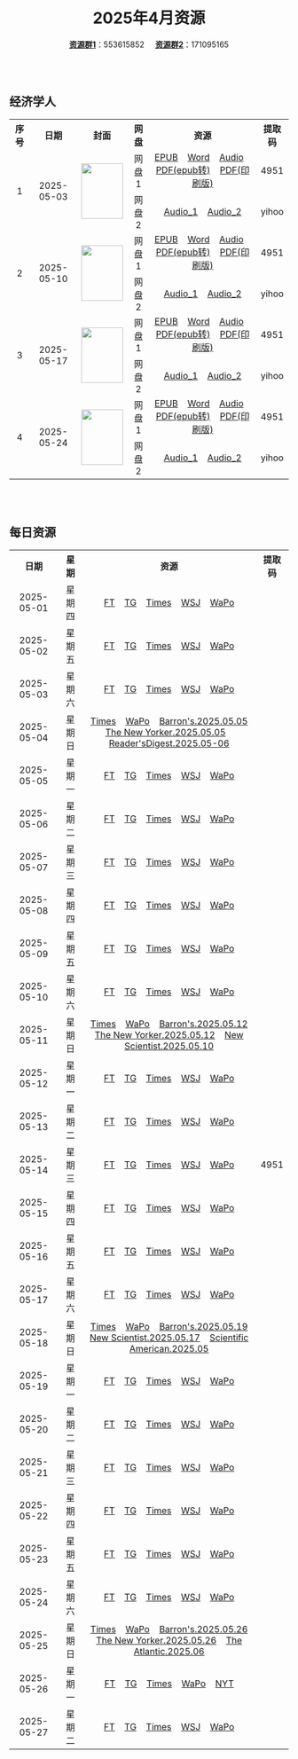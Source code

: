 <div align="center">

# 2025年4月资源

[**资源群1**](https://qm.qq.com/q/p2QRKKD9oA)：553615852 &nbsp;&nbsp;&nbsp;&nbsp;[**资源群2**](https://qm.qq.com/q/XNwz6qD0IO)：171095165

</div>
<br>
<br>

## 经济学人

<table align="center">
  <tr>
    <th align="center">序号</th>
    <th align="center">日期</th>
    <th align="center">封面</th>
    <th align="center">网盘</th>
    <th align="center">资源</th>
    <th align="center">提取码</th>
  </tr>
  <tr>
    <td rowspan="2" align="center">1</td>
    <td rowspan="2" align="center">2025-05-03</td>
    <td rowspan="2" align="center">
        <img src="https://share.yihoo.ip-ddns.com/yihoo/asset/images/20250503_DE_EU.webp" width="75" height="100">
    </td>
    <td align="center">网盘1</td>
    <td align="center">
        <a href="https://url12.ctfile.com/f/47748612-1502700457-98acbc">EPUB</a>&nbsp;&nbsp;&nbsp;
        <a href="https://url12.ctfile.com/f/47748612-1502700454-abf317">Word</a>&nbsp;&nbsp;&nbsp;
        <a href="https://url12.ctfile.com/f/47748612-1502700169-161179">Audio</a>&nbsp;&nbsp;&nbsp;
        <a href="https://url12.ctfile.com/f/47748612-1502700463-b1ef6d">PDF(epub转)</a>&nbsp;&nbsp;&nbsp;
        <a href="https://url12.ctfile.com/f/47748612-1502783326-1bc675">PDF(印刷版)</a>
    </td>
    <td align="center">4951</td>
  </tr>
  <tr>
    <td align="center">网盘2</td>
    <td align="center">
        <a href="https://yihoo.lanzouo.com/iyK192v3fc6f">Audio_1</a>&nbsp;&nbsp;&nbsp;
        <a href="https://yihoo.lanzouo.com/il4pB2v3f98j">Audio_2</a>
    </td>
    <td align="center">yihoo</td>
  </tr>
  <tr>
    <td rowspan="2" align="center">2</td>
    <td rowspan="2" align="center">2025-05-10</td>
    <td rowspan="2" align="center">
        <img src="https://share.yihoo.ip-ddns.com/yihoo/asset/images/20250510_DE_EU.webp" width="75" height="100">
    </td>
    <td align="center">网盘1</td>
    <td align="center">
      <a href="https://url12.ctfile.com/f/47748612-1504227737-8e1949">EPUB</a>&nbsp;&nbsp;&nbsp;
      <a href="https://url12.ctfile.com/f/47748612-1504228292-000646">Word</a>&nbsp;&nbsp;&nbsp;
      <a href="https://url12.ctfile.com/f/47748612-1504227731-b8ce08">Audio</a>&nbsp;&nbsp;&nbsp;
      <a href="https://url12.ctfile.com/f/47748612-1504228601-0f2a0d">PDF(epub转)</a>&nbsp;&nbsp;&nbsp;
      <a href="https://url12.ctfile.com/f/47748612-1504522907-8c98c5">PDF(印刷版)</a>
    </td>
    <td align="center">4951</td>
  </tr>
  <tr>
    <td align="center">网盘2</td>
    <td align="center">
      <a href="https://yihoo.lanzouo.com/iiSSD2vqkbta">Audio_1</a>&nbsp;&nbsp;&nbsp;
      <a href="https://yihoo.lanzouo.com/iSgSh2vqk77e">Audio_2</a>
    </td>
    <td align="center">yihoo</td>
  </tr>
        <tr>
            <td rowspan="2" align="center">3</td>
            <td rowspan="2" align="center">2025-05-17</td>
            <td rowspan="2" align="center">
                <img src="https://share.yihoo.ip-ddns.com/yihoo/asset/images/20250517_DE_EU.webp" width="75" height="100">
            </td>
            <td align="center">网盘1</td>
            <td align="center">
                <a href="https://url12.ctfile.com/f/47748612-1505569033-7e5a4b">EPUB</a>&nbsp;&nbsp;&nbsp;
                <a href="https://url12.ctfile.com/f/47748612-1505571856-8f2109">Word</a>&nbsp;&nbsp;&nbsp;
                <a href="https://url12.ctfile.com/f/47748612-1505568625-35ce28">Audio</a>&nbsp;&nbsp;&nbsp;
                <a href="https://url12.ctfile.com/f/47748612-1505569096-ca2a8b">PDF(epub转)</a>&nbsp;&nbsp;&nbsp;
                <a href="https://url12.ctfile.com/f/47748612-1505741224-979544">PDF(印刷版)</a>
            </td>
            <td align="center">4951</td>
        </tr>
        <tr>
            <td align="center">网盘2</td>
            <td align="center">
                <a href="https://yihoo.lanzouo.com/iY95K2we1u3i">Audio_1</a>&nbsp;&nbsp;&nbsp;
                <a href="https://yihoo.lanzouo.com/i3SQk2we1noh">Audio_2</a>
            </td>
            <td align="center">yihoo</td>
        </tr>
        <tr>
            <td rowspan="2" align="center">4</td>
            <td rowspan="2" align="center">2025-05-24</td>
            <td rowspan="2" align="center">
                <img src="https://share.yihoo.ip-ddns.com/yihoo/asset/images/20250524_DE_EU.webp" width="75" height="100">
            </td>
            <td align="center">网盘1</td>
            <td align="center">
                <a href="https://url12.ctfile.com/f/47748612-1506894703-4e1cd2">EPUB</a>&nbsp;&nbsp;&nbsp;
                <a href="https://url12.ctfile.com/f/47748612-1506895195-46b4e4">Word</a>&nbsp;&nbsp;&nbsp;
                <a href="https://url12.ctfile.com/f/47748612-1506894466-4ffedb">Audio</a>&nbsp;&nbsp;&nbsp;
                <a href="https://url12.ctfile.com/f/47748612-1506894988-c4a273">PDF(epub转)</a>&nbsp;&nbsp;&nbsp;
                <a href="https://url12.ctfile.com/f/47748612-1507192165-ae01f4">PDF(印刷版)</a>
            </td>
            <td align="center">4951</td>
        </tr>
        <tr>
            <td align="center">网盘2</td>
            <td align="center">
                <a href="https://yihoo.lanzouo.com/iWEvi2wxq8li">Audio_1</a>&nbsp;&nbsp;&nbsp;
                <a href="https://yihoo.lanzouo.com/iuPKq2wxptgd">Audio_2</a>
            </td>
            <td align="center">yihoo</td>
        </tr>
</table>
<br>
<br>

## 每日资源

<table align="center">
  <tr>
    <th align="center">日期</th>
    <th align="center">星期</th>
    <th align="center">资源</th>
    <th align="center">提取码</th>
  </tr>
  <tr>
    <td align="center">2025-05-01</td>
    <td align="center">星期四</td>
    <td align="center">
      <a href="https://url12.ctfile.com/f/47748612-1502634766-90760a">FT</a>&nbsp;&nbsp;&nbsp;
      <a href="https://url12.ctfile.com/f/47748612-1502635021-70d347">TG</a>&nbsp;&nbsp;&nbsp;
      <a href="https://url12.ctfile.com/f/47748612-1502634859-47767e">Times</a>&nbsp;&nbsp;&nbsp;
      <a href="https://url12.ctfile.com/f/47748612-1502634637-1ef281">WSJ</a>&nbsp;&nbsp;&nbsp;
      <a href="https://url12.ctfile.com/f/47748612-1502634673-e52ea5">WaPo</a>
    </td>
    <td rowspan="30" align="center">4951</td>
  </tr>
  <tr>
    <td align="center">2025-05-02</td>
    <td align="center">星期五</td>
    <td align="center">
      <a href="https://url12.ctfile.com/f/47748612-1502783653-065d49">FT</a>&nbsp;&nbsp;&nbsp;
      <a href="https://url12.ctfile.com/f/47748612-1502783761-ef51c6">TG</a>&nbsp;&nbsp;&nbsp;
      <a href="https://url12.ctfile.com/f/47748612-1502783686-c9f906">Times</a>&nbsp;&nbsp;&nbsp;
      <a href="https://url12.ctfile.com/f/47748612-1502783599-d6b372">WSJ</a>&nbsp;&nbsp;&nbsp;
      <a href="https://url12.ctfile.com/f/47748612-1502783623-54ef88">WaPo</a>
    </td>
  </tr>
  <tr>
    <td align="center">2025-05-03</td>
    <td align="center">星期六</td>
    <td align="center">
      <a href="https://url12.ctfile.com/f/47748612-1502836963-103ce7">FT</a>&nbsp;&nbsp;&nbsp;
      <a href="https://url12.ctfile.com/f/47748612-1502837620-be67a3">TG</a>&nbsp;&nbsp;&nbsp;
      <a href="https://url12.ctfile.com/f/47748612-1502837233-873fe1">Times</a>&nbsp;&nbsp;&nbsp;
      <a href="https://url12.ctfile.com/f/47748612-1502836855-a8192f">WSJ</a>&nbsp;&nbsp;&nbsp;
      <a href="https://url12.ctfile.com/f/47748612-1502836873-0afd23">WaPo</a>
    </td>
  </tr>
  <tr>
    <td align="center">2025-05-04</td>
    <td align="center">星期日</td>
    <td align="center">
      <a href="https://url12.ctfile.com/f/47748612-1502904547-e45104">Times</a>&nbsp;&nbsp;&nbsp;
      <a href="https://url12.ctfile.com/f/47748612-1502904490-65d810">WaPo</a>&nbsp;&nbsp;&nbsp;
      <a href="https://url12.ctfile.com/f/47748612-1502904577-51e67a">Barron's.2025.05.05</a><br>
      <a href="https://url12.ctfile.com/f/47748612-1502904598-f83f4e">The New Yorker.2025.05.05</a>&nbsp;&nbsp;&nbsp;
      <a href="https://url12.ctfile.com/f/47748612-1502904583-701d1d">Reader'sDigest.2025.05-06</a>
    </td>
  </tr>
  <tr>
    <td align="center">2025-05-05</td>
    <td align="center">星期一</td>
    <td align="center">
      <a href="https://url12.ctfile.com/f/47748612-1503138502-85e9ad">FT</a>&nbsp;&nbsp;&nbsp;
      <a href="https://url12.ctfile.com/f/47748612-1503138628-c2528e">TG</a>&nbsp;&nbsp;&nbsp;
      <a href="https://url12.ctfile.com/f/47748612-1503138538-6ffdba">Times</a>&nbsp;&nbsp;&nbsp;
      <a href="https://url12.ctfile.com/f/47748612-1503138448-835865">WSJ</a>&nbsp;&nbsp;&nbsp;
      <a href="https://url12.ctfile.com/f/47748612-1503138463-428f58">WaPo</a>
    </td>
  </tr>
  <tr>
    <td align="center">2025-05-06</td>
    <td align="center">星期二</td>
    <td align="center">
      <a href="https://url12.ctfile.com/f/47748612-1503424327-d02f9d">FT</a>&nbsp;&nbsp;&nbsp;
      <a href="https://url12.ctfile.com/f/47748612-1503424678-50aaaf">TG</a>&nbsp;&nbsp;&nbsp;
      <a href="https://url12.ctfile.com/f/47748612-1503424438-37eaff">Times</a>&nbsp;&nbsp;&nbsp;
      <a href="https://url12.ctfile.com/f/47748612-1503424207-5d57c2">WSJ</a>&nbsp;&nbsp;&nbsp;
      <a href="https://url12.ctfile.com/f/47748612-1503424258-9d7c3e">WaPo</a>
    </td>
  </tr>
  <tr>
    <td align="center">2025-05-07</td>
    <td align="center">星期三</td>
    <td align="center">
      <a href="https://url12.ctfile.com/f/47748612-1503663811-e44384">FT</a>&nbsp;&nbsp;&nbsp;
      <a href="https://url12.ctfile.com/f/47748612-1503664096-7593f7">TG</a>&nbsp;&nbsp;&nbsp;
      <a href="https://url12.ctfile.com/f/47748612-1503664027-be0c58">Times</a>&nbsp;&nbsp;&nbsp;
      <a href="https://url12.ctfile.com/f/47748612-1503663703-186db7">WSJ</a>&nbsp;&nbsp;&nbsp;
      <a href="https://url12.ctfile.com/f/47748612-1503663754-a8b1f8">WaPo</a>
    </td>
  </tr>
  <tr>
    <td align="center">2025-05-08</td>
    <td align="center">星期四</td>
    <td align="center">
      <a href="https://url12.ctfile.com/f/47748612-1504128752-8b8f5e">FT</a>&nbsp;&nbsp;&nbsp;
      <a href="https://url12.ctfile.com/f/47748612-1504129442-a085a1">TG</a>&nbsp;&nbsp;&nbsp;
      <a href="https://url12.ctfile.com/f/47748612-1504129148-55b16e">Times</a>&nbsp;&nbsp;&nbsp;
      <a href="https://url12.ctfile.com/f/47748612-1504128248-62c91c">WSJ</a>&nbsp;&nbsp;&nbsp;
      <a href="https://url12.ctfile.com/f/47748612-1504128506-c18534">WaPo</a>
    </td>
  </tr>
  <tr>
    <td align="center">2025-05-09</td>
    <td align="center">星期五</td>
    <td align="center">
      <a href="https://url12.ctfile.com/f/47748612-1504297811-3a1f33">FT</a>&nbsp;&nbsp;&nbsp;
      <a href="https://url12.ctfile.com/f/47748612-1504297955-1f54d1">TG</a>&nbsp;&nbsp;&nbsp;
      <a href="https://url12.ctfile.com/f/47748612-1504297853-d9d9b2">Times</a>&nbsp;&nbsp;&nbsp;
      <a href="https://url12.ctfile.com/f/47748612-1504297625-e9b4a7">WSJ</a>&nbsp;&nbsp;&nbsp;
      <a href="https://url12.ctfile.com/f/47748612-1504297688-6e1aef">WaPo</a>
    </td>
  </tr>
  <tr>
    <td align="center">2025-05-10</td>
    <td align="center">星期六</td>
    <td align="center">
      <a href="https://url12.ctfile.com/f/47748612-1504524425-3895d8">FT</a>&nbsp;&nbsp;&nbsp;
      <a href="https://url12.ctfile.com/f/47748612-1504524962-104d58">TG</a>&nbsp;&nbsp;&nbsp;
      <a href="https://url12.ctfile.com/f/47748612-1504524845-d86ad8">Times</a>&nbsp;&nbsp;&nbsp;
      <a href="https://url12.ctfile.com/f/47748612-1504523981-9d267f">WSJ</a>&nbsp;&nbsp;&nbsp;
      <a href="https://url12.ctfile.com/f/47748612-1504524035-3293e5">WaPo</a>
    </td>
  </tr>
  <tr>
    <td align="center">2025-05-11</td>
    <td align="center">星期日</td>
    <td align="center">
      <a href="https://url12.ctfile.com/f/47748612-1504689782-9cfc3c">Times</a>&nbsp;&nbsp;&nbsp;
      <a href="https://url12.ctfile.com/f/47748612-1504689356-b48d83">WaPo</a>&nbsp;&nbsp;&nbsp;
      <a href="https://url12.ctfile.com/f/47748612-1504688159-9fb01c">Barron's.2025.05.12</a><br>
      <a href="https://url12.ctfile.com/f/47748612-1504688651-65c1f5">The New Yorker.2025.05.12</a>&nbsp;&nbsp;&nbsp;
      <a href="https://url12.ctfile.com/f/47748612-1504688543-078d28">New Scientist.2025.05.10</a>
    </td>
  </tr>
  <tr>
    <td align="center">2025-05-12</td>
    <td align="center">星期一</td>
    <td align="center">
      <a href="https://url12.ctfile.com/f/47748612-1504952191-26bc2b">FT</a>&nbsp;&nbsp;&nbsp;
      <a href="https://url12.ctfile.com/f/47748612-1504952434-5a5a8e">TG</a>&nbsp;&nbsp;&nbsp;
      <a href="https://url12.ctfile.com/f/47748612-1504952278-f1d763">Times</a>&nbsp;&nbsp;&nbsp;
      <a href="https://url12.ctfile.com/f/47748612-1504952026-92b729">WSJ</a>&nbsp;&nbsp;&nbsp;
      <a href="https://url12.ctfile.com/f/47748612-1504952095-772380">WaPo</a>
    </td>
  </tr>
  <tr>
    <td align="center">2025-05-13</td>
    <td align="center">星期二</td>
    <td align="center">
      <a href="https://url12.ctfile.com/f/47748612-1505095834-3bc18c">FT</a>&nbsp;&nbsp;&nbsp;
      <a href="https://url12.ctfile.com/f/47748612-1505096116-1e01df">TG</a>&nbsp;&nbsp;&nbsp;
      <a href="https://url12.ctfile.com/f/47748612-1505095990-2791a1">Times</a>&nbsp;&nbsp;&nbsp;
      <a href="https://url12.ctfile.com/f/47748612-1505095711-b7b4fa">WSJ</a>&nbsp;&nbsp;&nbsp;
      <a href="https://url12.ctfile.com/f/47748612-1505098258-f16b7a">WaPo</a>
    </td>
  </tr>
        <tr>
            <td align="center">2025-05-14</td>
            <td align="center">星期三</td>
            <td align="center">
                <a href="https://url12.ctfile.com/f/47748612-1505280829-a41822">FT</a>&nbsp;&nbsp;&nbsp;
                <a href="https://url12.ctfile.com/f/47748612-1505272027-bbca25">TG</a>&nbsp;&nbsp;&nbsp;
                <a href="https://url12.ctfile.com/f/47748612-1505271808-ae90b2">Times</a>&nbsp;&nbsp;&nbsp;
                <a href="https://url12.ctfile.com/f/47748612-1505271502-7d05cb">WSJ</a>&nbsp;&nbsp;&nbsp;
                <a href="https://url12.ctfile.com/f/47748612-1505280430-eb70f1">WaPo</a>
            </td>
        </tr>
        <tr>
            <td align="center">2025-05-15</td>
            <td align="center">星期四</td>
            <td align="center">
                <a href="https://url12.ctfile.com/f/47748612-1505469514-a23fa4">FT</a>&nbsp;&nbsp;&nbsp;
                <a href="https://url12.ctfile.com/f/47748612-1505469898-3cb72c">TG</a>&nbsp;&nbsp;&nbsp;
                <a href="https://url12.ctfile.com/f/47748612-1505469688-d85d29">Times</a>&nbsp;&nbsp;&nbsp;
                <a href="https://url12.ctfile.com/f/47748612-1505469370-20cb51">WSJ</a>&nbsp;&nbsp;&nbsp;
                <a href="https://url12.ctfile.com/f/47748612-1505469400-424d89">WaPo</a>
            </td>
        </tr>
        <tr>
            <td align="center">2025-05-16</td>
            <td align="center">星期五</td>
            <td align="center">
                <a href="https://url12.ctfile.com/f/47748612-1505572645-45a2c4">FT</a>&nbsp;&nbsp;&nbsp;
                <a href="https://url12.ctfile.com/f/47748612-1505572822-7a5b4b">TG</a>&nbsp;&nbsp;&nbsp;
                <a href="https://url12.ctfile.com/f/47748612-1505572684-296e5c">Times</a>&nbsp;&nbsp;&nbsp;
                <a href="https://url12.ctfile.com/f/47748612-1505572597-c360fd">WSJ</a>&nbsp;&nbsp;&nbsp;
                <a href="https://url12.ctfile.com/f/47748612-1505593288-1ab986">WaPo</a>
            </td>
        </tr>
        <tr>
            <td align="center">2025-05-17</td>
            <td align="center">星期六</td>
            <td align="center">
                <a href="https://url12.ctfile.com/f/47748612-1505769160-fe9e8f">FT</a>&nbsp;&nbsp;&nbsp;
                <a href="https://url12.ctfile.com/f/47748612-1505769640-5c4fa4">TG</a>&nbsp;&nbsp;&nbsp;
                <a href="https://url12.ctfile.com/f/47748612-1505769289-133f38">Times</a>&nbsp;&nbsp;&nbsp;
                <a href="https://url12.ctfile.com/f/47748612-1505768359-fcb8be">WSJ</a>&nbsp;&nbsp;&nbsp;
                <a href="https://url12.ctfile.com/f/47748612-1505769025-2ebf23">WaPo</a>
            </td>
        </tr>
        <tr>
            <td align="center">2025-05-18</td>
            <td align="center">星期日</td>
            <td align="center">
                <a href="https://url12.ctfile.com/f/47748612-1505913880-968216">Times</a>&nbsp;&nbsp;&nbsp;
                <a href="https://url12.ctfile.com/f/47748612-1505911159-64d4c7">WaPo</a>&nbsp;&nbsp;&nbsp;
                <a href="https://url12.ctfile.com/f/47748612-1505914066-2d91a0">Barron's.2025.05.19</a><br>
                <a href="https://url12.ctfile.com/f/47748612-1505914162-9ed1b4">New Scientist.2025.05.17</a>&nbsp;&nbsp;&nbsp;
                <a href="https://url12.ctfile.com/f/47748612-1505914204-6b9295">Scientific American.2025.05</a>
            </td>
        </tr>
        <tr>
            <td align="center">2025-05-19</td>
            <td align="center">星期一</td>
            <td align="center">
                <a href="https://url12.ctfile.com/f/47748612-1506126724-c63e7d">FT</a>&nbsp;&nbsp;&nbsp;
                <a href="https://url12.ctfile.com/f/47748612-1506127078-cec451">TG</a>&nbsp;&nbsp;&nbsp;
                <a href="https://url12.ctfile.com/f/47748612-1506126874-b37bb3">Times</a>&nbsp;&nbsp;&nbsp;
                <a href="https://url12.ctfile.com/f/47748612-1506126571-d222ff">WSJ</a>&nbsp;&nbsp;&nbsp;
                <a href="https://url12.ctfile.com/f/47748612-1506126631-05a053">WaPo</a>
            </td>
        </tr>
        <tr>
            <td align="center">2025-05-20</td>
            <td align="center">星期二</td>
            <td align="center">
                <a href="https://url12.ctfile.com/f/47748612-1506297010-8be5e4">FT</a>&nbsp;&nbsp;&nbsp;
                <a href="https://url12.ctfile.com/f/47748612-1506297088-9b7c9b">TG</a>&nbsp;&nbsp;&nbsp;
                <a href="https://url12.ctfile.com/f/47748612-1506297022-c4ff15">Times</a>&nbsp;&nbsp;&nbsp;
                <a href="https://url12.ctfile.com/f/47748612-1506296941-4cb002">WSJ</a>&nbsp;&nbsp;&nbsp;
                <a href="https://url12.ctfile.com/f/47748612-1506296965-69258f">WaPo</a>
            </td>
        </tr>
        <tr>
            <td align="center">2025-05-21</td>
            <td align="center">星期三</td>
            <td align="center">
                <a href="https://url12.ctfile.com/f/47748612-1506540574-13d8d9">FT</a>&nbsp;&nbsp;&nbsp;
                <a href="https://url12.ctfile.com/f/47748612-1506540802-929fc3">TG</a>&nbsp;&nbsp;&nbsp;
                <a href="https://url12.ctfile.com/f/47748612-1506540646-1e5708">Times</a>&nbsp;&nbsp;&nbsp;
                <a href="https://url12.ctfile.com/f/47748612-1506540496-7e32ca">WSJ</a>&nbsp;&nbsp;&nbsp;
                <a href="https://url12.ctfile.com/f/47748612-1506541051-35e945">WaPo</a>
            </td>
        </tr>
        <tr>
            <td align="center">2025-05-22</td>
            <td align="center">星期四</td>
            <td align="center">
                <a href="https://url12.ctfile.com/f/47748612-1506802219-434fd7">FT</a>&nbsp;&nbsp;&nbsp;
                <a href="https://url12.ctfile.com/f/47748612-1506802849-1e642a">TG</a>&nbsp;&nbsp;&nbsp;
                <a href="https://url12.ctfile.com/f/47748612-1506802405-7f2a1e">Times</a>&nbsp;&nbsp;&nbsp;
                <a href="https://url12.ctfile.com/f/47748612-1506802081-40d1de">WSJ</a>&nbsp;&nbsp;&nbsp;
                <a href="https://url12.ctfile.com/f/47748612-1506802126-ac0f7e">WaPo</a>
            </td>
        </tr>
        <tr>
            <td align="center">2025-05-23</td>
            <td align="center">星期五</td>
            <td align="center">
                <a href="https://url12.ctfile.com/f/47748612-1507068145-8caa81">FT</a>&nbsp;&nbsp;&nbsp;
                <a href="https://url12.ctfile.com/f/47748612-1507068487-74046e">TG</a>&nbsp;&nbsp;&nbsp;
                <a href="https://url12.ctfile.com/f/47748612-1507068253-80185a">Times</a>&nbsp;&nbsp;&nbsp;
                <a href="https://url12.ctfile.com/f/47748612-1507067686-0403d3">WSJ</a>&nbsp;&nbsp;&nbsp;
                <a href="https://url12.ctfile.com/f/47748612-1507067941-9cf7b0">WaPo</a>
            </td>
        </tr>
        <tr>
            <td align="center">2025-05-24</td>
            <td align="center">星期六</td>
            <td align="center">
                <a href="https://url12.ctfile.com/f/47748612-1507877851-824035">FT</a>&nbsp;&nbsp;&nbsp;
                <a href="https://url12.ctfile.com/f/47748612-1507878760-891129">TG</a>&nbsp;&nbsp;&nbsp;
                <a href="https://url12.ctfile.com/f/47748612-1507878466-9409bd">Times</a>&nbsp;&nbsp;&nbsp;
                <a href="https://url12.ctfile.com/f/47748612-1507877290-301eb8">WSJ</a>&nbsp;&nbsp;&nbsp;
                <a href="https://url12.ctfile.com/f/47748612-1507877371-6c1ece">WaPo</a>
            </td>
        </tr>
        <tr>
            <td align="center">2025-05-25</td>
            <td align="center">星期日</td>
            <td align="center">
                <a href="https://url12.ctfile.com/f/47748612-1508020435-b9ab3f">Times</a>&nbsp;&nbsp;&nbsp;
                <a href="https://url12.ctfile.com/f/47748612-1508020201-ad40d4">WaPo</a>&nbsp;&nbsp;&nbsp;
                <a href="https://url12.ctfile.com/f/47748612-1508020729-8d75c1">Barron's.2025.05.26</a><br>
                <a href="https://url12.ctfile.com/f/47748612-1508021059-b5bdc6">The New Yorker.2025.05.26</a>&nbsp;&nbsp;&nbsp;
                <a href="https://url12.ctfile.com/f/47748612-1508020849-3afe38">The Atlantic.2025.06</a>
            </td>
        </tr>
        <tr>
            <td align="center">2025-05-26</td>
            <td align="center">星期一</td>
            <td align="center">
                <a href="https://url12.ctfile.com/f/47748612-1508356759-27dad2">FT</a>&nbsp;&nbsp;&nbsp;
                <a href="https://url12.ctfile.com/f/47748612-1508357401-36bdc0">TG</a>&nbsp;&nbsp;&nbsp;
                <a href="https://url12.ctfile.com/f/47748612-1508356945-41e490">Times</a>&nbsp;&nbsp;&nbsp;
                <a href="https://url12.ctfile.com/f/47748612-1508356618-ff801a">WaPo</a>&nbsp;&nbsp;&nbsp;
                <a href="https://url12.ctfile.com/f/47748612-1508377582-4d6e54">NYT</a>
            </td>
        </tr>
        <tr>
            <td align="center">2025-05-27</td>
            <td align="center">星期二</td>
            <td align="center">
                <a href="https://url12.ctfile.com/f/47748612-1508976073-a859b6">FT</a>&nbsp;&nbsp;&nbsp;
                <a href="https://url12.ctfile.com/f/47748612-1508976595-6a4df1">TG</a>&nbsp;&nbsp;&nbsp;
                <a href="https://url12.ctfile.com/f/47748612-1508976247-27500b">Times</a>&nbsp;&nbsp;&nbsp;
                <a href="https://url12.ctfile.com/f/47748612-1508975836-81a4b1">WSJ</a>&nbsp;&nbsp;&nbsp;
                <a href="https://url12.ctfile.com/f/47748612-1508975953-b50377">WaPo</a>
            </td>
        </tr>
</table>
